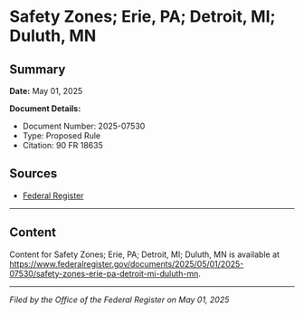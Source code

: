 # Safety Zones; Erie, PA; Detroit, MI; Duluth, MN

## Summary

**Date:** May 01, 2025

**Document Details:**
- Document Number: 2025-07530
- Type: Proposed Rule
- Citation: 90 FR 18635

## Sources
- [Federal Register](https://www.federalregister.gov/documents/2025/05/01/2025-07530/safety-zones-erie-pa-detroit-mi-duluth-mn)

---

## Content

Content for Safety Zones; Erie, PA; Detroit, MI; Duluth, MN is available at https://www.federalregister.gov/documents/2025/05/01/2025-07530/safety-zones-erie-pa-detroit-mi-duluth-mn.

---

*Filed by the Office of the Federal Register on May 01, 2025*
